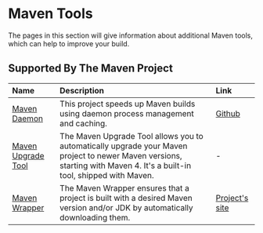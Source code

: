 <!--
Licensed to the Apache Software Foundation (ASF) under one
or more contributor license agreements.  See the NOTICE file
distributed with this work for additional information
regarding copyright ownership.  The ASF licenses this file
to you under the Apache License, Version 2.0 (the
"License"); you may not use this file except in compliance
with the License.  You may obtain a copy of the License at

http://www.apache.org/licenses/LICENSE-2.0

Unless required by applicable law or agreed to in writing,
software distributed under the License is distributed on an
"AS IS" BASIS, WITHOUT WARRANTIES OR CONDITIONS OF ANY
KIND, either express or implied.  See the License for the
specific language governing permissions and limitations
under the License.
-->

<head>
   <title>Maven Tools</title>
</head>

# Maven Tools

The pages in this section will give information about additional Maven tools, which can help to improve your build.

## Supported By The Maven Project

| Name                                 | Description                                                                                                                                                             | Link                |
|:-------------------------------------|:------------------------------------------------------------------------------------------------------------------------------------------------------------------------|:--------------------|
| [Maven Daemon](./mvnd.html)          | This project speeds up Maven builds using daemon process management and caching.                                                                                        | [Github][1]         |
| [Maven Upgrade Tool](./mvnup.html)   | The Maven Upgrade Tool allows you to automatically upgrade your Maven project to newer Maven versions, starting with Maven 4. It's a built-in tool, shipped with Maven. | -                   |
| [Maven Wrapper](./mavenwrapper.html) | The Maven Wrapper ensures that a project is built with a desired Maven version and/or JDK by automatically downloading them.                                            | [Project's site][2] |

[1]: https://github.com/apache/maven-mvnd
[2]: https://maven.apache.org/wrapper/

